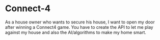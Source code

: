 # Connect-4
As a house owner who wants to secure his house, I want to open my door after winning a Connect4 game. You have to create the API to let me play against my house and also the AI/algorithms to make my home smart.
